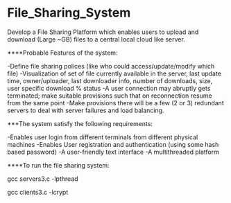 # File_Sharing_System
Develop a File Sharing Platform which enables users to upload and download (Large ~GB) files to a   central local cloud like server.

****Probable Features of the system:

-Define file sharing polices (like who could access/update/modify which file)
-Visualization of set of file currently available in the server, last update time, owner/uploader, last downloader info, number of downloads, size, user specific download % status 
-A user connection may abruptly gets terminated; make suitable provisions such that on reconnection resume from the same point 
-Make provisions there will be a few (2 or 3) redundant servers to deal with server failures and load balancing.


***The system satisfy the following requirements:

-Enables user login from different terminals from different physical machines
-Enables User registration and authentication (using some hash based password)
-A user-friendly text interface
-A multithreaded platform

****To run the file sharing system:

gcc servers3.c -lpthread

gcc clients3.c -lcrypt
